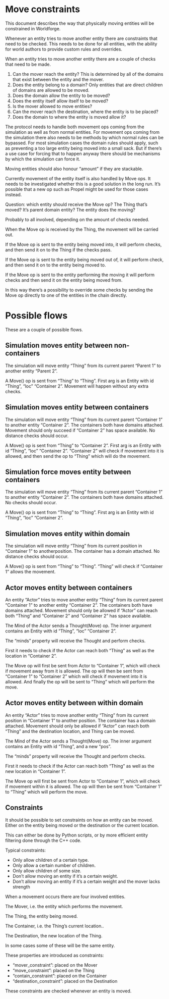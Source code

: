 <!-- Copy and paste the converted output. -->

<!-----
NEW: Check the "Suppress top comment" option to remove this info from the output.

Conversion time: 0.557 seconds.


Using this Markdown file:

1. Paste this output into your source file.
2. See the notes and action items below regarding this conversion run.
3. Check the rendered output (headings, lists, code blocks, tables) for proper
   formatting and use a linkchecker before you publish this page.

Conversion notes:

* Docs to Markdown version 1.0β29
* Sun Jul 26 2020 08:24:09 GMT-0700 (PDT)
* Source doc: Move constraints
----->



# Move constraints

This document describes the way that physically moving entities will be constrained in Worldforge.

Whenever an entity tries to move another entity there are constraints that need to be checked. This needs to be done for all entities, with the ability for world authors to provide custom rules and overrides.

When an entity tries to move another entity there are a couple of checks that need to be made.



1. Can the mover reach the entity? This is determined by all of the domains that exist between the entity and the mover.
2. Does the entity belong to a domain? Only entities that are direct children of domains are allowed to be moved.
3. Does the domain allow the entity to be moved?
4. Does the entity itself allow itself to be moved?
5. Is the mover allowed to move entities?
6. Can the mover reach the destination, where the entity is to be placed?
7. Does the domain to where the entity is moved allow it? 

The protocol needs to handle both movement ops coming from the simulation as well as from normal entities. For movement ops coming from the simulation there also needs to be methods by which normal rules can be bypassed. For most simulation cases the domain rules should apply, such as preventing a too large entity being moved into a small sack. But if there’s a use case for forcing that to happen anyway there should be mechanisms by which the simulation can force it.

Moving entities should also honour “amount” if they are stackable.

Currently movement of the entity itself is also handled by Move ops. It needs to be investigated whether this is a good solution in the long run. It’s possible that a new op such as Propel might be used for those cases instead.

Question: which entity should receive the Move op? The Thing that’s moved? It’s parent domain entity? The entity does the moving?

Probably to all involved, depending on the amount of checks needed.

When the Move op is received by the Thing, the movement will be carried out.

If the Move op is sent to the entity being moved into, it will perform checks, and then send it on to the Thing if the checks pass.

If the Move op is sent to the entity being moved out of, it will perform check, and then send it on to the entity being moved to.

If the Move op is sent to the entity performing the moving it will perform checks and then send it on the entity being moved from.

In this way there’s a possibility to override some checks by sending the Move op directly to one of the entities in the chain directly.


# Possible flows

These are a couple of possible flows.


## Simulation moves entity between non-containers

The simulation will move entity “Thing” from its current parent “Parent 1” to another entity “Parent 2”. 

A Move() op is sent from “Thing” to “Thing”. First arg is an Entity with id “Thing”, “loc” “Container 2”. Movement will happen without any extra checks.


## Simulation moves entity between containers

The simulation will move entity “Thing” from its current parent “Container 1” to another entity “Container 2”. The containers both have domains attached. Movement should only succeed if “Container 2” has space available. No distance checks should occur.

A Move() op is sent from “Thing” to “Container 2”. First arg is an Entity with id “Thing”, “loc” “Container 2”. “Container 2” will check if movement into it is allowed, and then send the op to “Thing” which will do the movement.


## Simulation force moves entity between containers

The simulation will move entity “Thing” from its current parent “Container 1” to another entity “Container 2”. The containers both have domains attached. No checks should occur.

A Move() op is sent from “Thing” to “Thing”. First arg is an Entity with id “Thing”, “loc” “Container 2”.


## Simulation moves entity within domain

The simulation will move entity “Thing” from its current position in “Container 1” to anotherposition. The container has a domain attached. No distance checks should occur.

A Move() op is sent from “Thing” to “Thing”. “Thing” will check if “Container 1” allows the movement.


## Actor moves entity between containers

An entity “Actor” tries to move another entity “Thing” from its current parent “Container 1” to another entity “Container 2”. The containers both have domains attached. Movement should only be allowed if “Actor” can reach both “Thing” and “Container 2” and “Container 2” has space available.

The Mind of the Actor sends a Thought(Move) op. The inner argument contains an Entity with id “Thing”, “loc” “Container 2”.

The “minds” property will receive the Thought and perform checks.

First it needs to check if the Actor can reach both “Thing” as well as the location in “Container 2”.

The Move op will first be sent from Actor to “Container 1”, which will check if movement away from it is allowed. The op will then be sent from “Container 1” to “Container 2” which will check if movement into it is allowed. And finally the op will be sent to “Thing” which will perform the move.


## Actor moves entity between within domain

An entity “Actor” tries to move another entity “Thing” from its current position in “Container 1” to another position. The container has a domain attached. Movement should only be allowed if “Actor” can reach both “Thing” and the destination location, and Thing can be moved.

The Mind of the Actor sends a Thought(Move) op. The inner argument contains an Entity with id “Thing”, and a new “pos”.

The “minds” property will receive the Thought and perform checks.

First it needs to check if the Actor can reach both “Thing” as well as the new location in “Container 1”.

The Move op will first be sent from Actor to “Container 1”, which will check if movement within it is allowed. The op will then be sent from “Container 1” to “Thing” which will perform the move.


## Constraints

It should be possible to set constraints on how an entity can be moved. Either on the entity being moved or the destination or the current location.

This can either be done by Python scripts, or by more efficient entity filtering done through the C++ code.

Typical constraints:



*   Only allow children of a certain type.
*   Only allow a certain number of children.
*   Only allow children of some size.
*   Don’t allow moving an entity if it’s a certain weight.
*   Don’t allow moving an entity if it’s a certain weight and the mover lacks strength

When a movement occurs there are four involved entities.

The Mover, i.e. the entity which performs the movement.

The Thing, the entity being moved.

The Container, i.e. the Thing’s current location..

The Destination, the new location of the Thing.

In some cases some of these will be the same entity.

These properties are introduced as constraints:



*   “mover_constraint”: placed on the Mover
*   “move_constraint”: placed on the Thing
*   “contain_constraint”: placed on the Container
*   “destination_constraint”: placed on the Destination

These constraints are checked whenever an entity is moved. 
